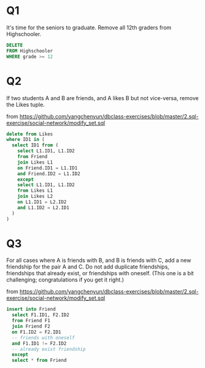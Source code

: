 # Q1

It's time for the seniors to graduate. Remove all 12th graders from Highschooler.

```sql
DELETE
FROM Highschooler
WHERE grade >= 12
```

# Q2

If two students A and B are friends, and A likes B but not vice-versa, remove the Likes tuple.

from https://github.com/yangchenyun/dbclass-exercises/blob/master/2.sql-exercise/social-network/modify_set.sql

```sql
delete from Likes
where ID1 in (
  select ID1 from (
    select L1.ID1, L1.ID2
    from Friend
    join Likes L1
    on Friend.ID1 = L1.ID1
    and Friend.ID2 = L1.ID2
    except
    select L1.ID1, L1.ID2
    from Likes L1
    join Likes L2
    on L1.ID1 = L2.ID2
    and L1.ID2 = L2.ID1
  )
)
```

# Q3

For all cases where A is friends with B, and B is friends with C, add a new friendship for the pair A and C. Do not add duplicate friendships, friendships that already exist, or friendships with oneself. (This one is a bit challenging; congratulations if you get it right.)

from https://github.com/yangchenyun/dbclass-exercises/blob/master/2.sql-exercise/social-network/modify_set.sql

```sql
insert into Friend
  select F1.ID1, F2.ID2
  from Friend F1
  join Friend F2
  on F1.ID2 = F2.ID1
  -- friends with oneself
  and F1.ID1 != F2.ID2
  -- already exist friendship
  except 
  select * from Friend
```

